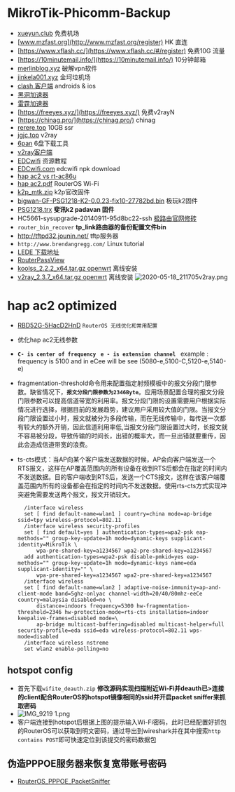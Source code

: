 # MikroTik-Phicomm-Backup
* [xueyun.club](http://xueyun.club) 免费机场
* [www.mzfast.org](http://www.mzfast.org/register) HK 直连
* [https://www.xflash.cc/](https://www.xflash.cc/#/register) 免费10G 流量
* [https://10minutemail.info/](https://10minutemail.info/) 10分钟邮箱
* [merlinblog.xyz](https://merlinblog.xyz/wiki/freess.html)  破解vpn软件
* [jinkela001.xyz](https://jinkela001.xyz/user) 金坷垃机场
* [clash 客户端](https://docs.cfw.lbyczf.com/) androids & ios
* [黑洞加速器](https://www.heidongfast.com/)
* [雷霆加速器](https://www.rufrsp.com/)
* [https://freeyes.xyz/](https://freeyes.xyz/) 免费v2rayN
* [https://chinag.pro/](https://chinag.pro/) chinag
* [rerere.top](http://www.rerere.top/auth/register) 10GB ssr
* [jgjc.top](http://www.jgjc.top/auth/register) v2ray
* [6pan](https://alkt.lanzoui.com/iDWoxgdkowf) 6盘下载工具
* [v2ray客户端](https://tlanyan.me/v2ray-clients-download/)
* [EDCwifi](https://www.edcwifi.com.cn/resources) 资源教程
* [EDCwifi.com](https://download.edcwifi.com/index.php?title=MikroTik%E6%89%8B%E5%86%8C) edcwifi npk download
* [hap ac2 vs rt-ac86u](http://routerchart.com/compare/mikrotik-routerboard-hap-ac-rb962uigs-5hact2hnt-151,asus-rt-ac86u-rt-ac86u-369)
* [hap ac2.pdf](https://www.edcwifi.com.cn/project/afc_api/Public/Uploads/2019-10-17/5da816a82f565.pdf) RouterOS Wi-Fi
* [k2p_mtk.zip](https://www.mingjinglu.com/write/548.html)  k2p官改固件
* [bigwan-GF-PSG1218-K2-0.0.23-fix10-27782bd.bin](http://dl.geewan.com/ )   极玩k2固件
* [PSG1218.trx](https://github.com/hanwckf/rt-n56u/releases )  **斐讯k2 padavan 固件**
* HC5661-sysupgrade-20140911-95d8bc22-ssh [极路由官网修砖](http://www.hiwifi.com/service_faq?id=62&article_id=34)
* `router_bin_recover`   **tp_link路由器的备份配置文件bin**
* http://tftpd32.jounin.net/  tftp服务器
* `http://www.brendangregg.com/` Linux tutorial
* [LEDE 下载地址](http://firmware.koolshare.cn/LEDE_X64_fw867/)
* [RouterPassView](https://www.nirsoft.net/utils/router_password_recovery.html)
* [koolss_2.2.2_x64.tar.gz openwrt](https://github.com/codewindy/Mikrotik-Phicomm-Backup/blob/master/koolss_2.2.2_x64.tar.gz) 离线安装 
* [v2ray_2.3.7_x64.tar.gz openwrt](https://github.com/codewindy/Mikrotik-Phicomm-Backup/blob/master/v2ray_2.3.7_x64.tar.gz) 离线安装
![2020-05-18_211705v2ray.png](https://i.loli.net/2020/05/18/EWYZBStAOx9wkDi.png)
# hap ac2 optimized
* [RBD52G-5HacD2HnD](https://codewindy.github.io/2020/04/18/RouterOS-Optimized/) `RouterOS 无线优化和常用配置`

*  优化hap ac2无线参数
*  **`C- is center of frequency ` `e - is extension channel `**  example : frequency is 5100 and in eCee will be see (5080-e,5100-C,5120-e,5140-e)
* fragmentation-threshold命令用来配置指定射频模板中的报文分段门限参数。缺省情况下，**`报文分段门限参数为2346Byte`**。应用场景配置合理的报文分段门限参数可以提高信道带宽的利用率。报文分段门限的设置需要用户根据实际情况进行选择，根据目前的发展趋势，建议用户采用较大值的门限。当报文分段门限设置过小时，报文就被分为多段传输，而在无线传输中，每传送一次都有较大的额外开销，因此信道利用率低,当报文分段门限设置过大时，长报文就不容易被分段，导致传输的时间长，出错的概率大，而一旦出错就要重传，因此会造成信道带宽的浪费。
* ts-cts模式：当AP向某个客户端发送数据的时候，AP会向客户端发送一个RTS报文，这样在AP覆盖范围内的所有设备在收到RTS后都会在指定的时间内不发送数据。目的客户端收到RTS后，发送一个CTS报文，这样在该客户端覆盖范围内所有的设备都会在指定的时间内不发送数据。使用rts-cts方式实现冲突避免需要发送两个报文，报文开销较大。
  ```shell
    /interface wireless
    set [ find default-name=wlan1 ] country=china mode=ap-bridge ssid=tpy wireless-protocol=802.11
    /interface wireless security-profiles
    set [ find default=yes ] authentication-types=wpa2-psk eap-methods="" group-key-update=1h mode=dynamic-keys supplicant-identity=MikroTik \
        wpa-pre-shared-key=a1234567 wpa2-pre-shared-key=a1234567
    add authentication-types=wpa2-psk disable-pmkid=yes eap-methods="" group-key-update=1h mode=dynamic-keys name=eda supplicant-identity="" \
        wpa-pre-shared-key=a1234567 wpa2-pre-shared-key=a1234567
    /interface wireless
    set [ find default-name=wlan2 ] adaptive-noise-immunity=ap-and-client-mode band=5ghz-onlyac channel-width=20/40/80mhz-eeCe country=malaysia disabled=no \
        distance=indoors frequency=5300 hw-fragmentation-threshold=2346 hw-protection-mode=rts-cts installation=indoor keepalive-frames=disabled mode=\
        ap-bridge multicast-buffering=disabled multicast-helper=full security-profile=eda ssid=eda wireless-protocol=802.11 wps-mode=disabled
    /interface wireless nstreme
    set wlan2 enable-polling=no
  ```
## hotspot config
* 首先下载`wifite_deauth.zip` **修改源码实现扫描附近Wi-Fi并deauth已>连接的client配合RouterOS的hotspot镜像相同的ssid并开启packet sniffer来抓取密码**
* ![IMG_9219 _1_.png](https://i.loli.net/2020/08/31/zO68KxwlGdZaSyi.png)
* 客户端连接到hotspot后根据上图的提示输入Wi-Fi密码，此时已经配置好抓包的RouterOS可以获取到明文密码，通过导出到wireshark并在其中搜索`http contains POST`即可快速定位到该提交的密码数据包  
## 伪造PPPOE服务器来恢复宽带账号密码
* [RouterOS_PPPOE_PacketSniffer](https://codewindy.github.io/2018/05/01/RouterOS_PPPOE_PacketSniffer/)
